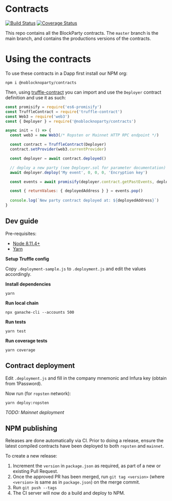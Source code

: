 # Contracts

[![Build Status](https://api.travis-ci.org/noblocknoparty/contracts.svg?branch=master)](https://travis-ci.org/noblocknoparty/contracts)
[![Coverage Status](https://coveralls.io/repos/github/noblocknoparty/contracts/badge.svg?branch=master)](https://coveralls.io/github/noblocknoparty/contracts?branch=master)

This repo contains all the BlockParty contracts. The `master` branch is the
main branch, and contains the productions versions of the contracts.

# Using the contracts

To use these contracts in a Dapp first install our NPM org:

```
npm i @noblocknoparty/contracts
```

Then, using [truffle-contract](https://github.com/trufflesuite/truffle/tree/develop/packages/truffle-contract) you can import and use the
`Deployer` contract definition and use it as such:

```js
const promisify = require('es6-promisify')
const TruffleContract = require('truffle-contract')
const Web3 = require('web3')
const { Deployer } = require('@noblocknoparty/contracts')

async init = () => {
  const web3 = new Web3(/* Ropsten or Mainnet HTTP RPC endpoint */)

  const contract = TruffleContract(Deployer)
  contract.setProvider(web3.currentProvider)

  const deployer = await contract.deployed()

  // deploy a new party (see Deployer.sol for parameter documentation)
  await deployer.deploy('My event', 0, 0, 0, 'Encryption key')

  const events = await promisify(deployer.contract.getPastEvents, deployer.contract)('NewParty')

  const { returnValues: { deployedAddress } } = events.pop()
  
  console.log(`New party contract deployed at: ${deployedAddress}`)
}
```

## Dev guide

Pre-requisites:

* [Node 8.11.4+](https://nodejs.org/)
* [Yarn](https://yarnpkg.com)

**Setup Truffle config**

Copy `.deployment-sample.js` to `.deployment.js` and edit the values
accordingly.

**Install dependencies**

```
yarn
```

**Run local chain**

```
npx ganache-cli --accounts 500
```

**Run tests**

```
yarn test
```

**Run coverage tests**

```
yarn coverage
```

## Contract deployment

Edit `.deployment.js` and fill in the company mnemonic and Infura key (obtain from 1Password).

Now run (for `ropsten` network):

```
yarn deploy:ropsten
```

_TODO: Mainnet deployment_

## NPM publishing

Releases are done automatically via CI. Prior to doing a release, ensure the
latest compiled contracts have been deployed to both `ropsten` and `mainnet`.

To create a new release:

1. Increment the `version` in `package.json` as required, as part of a new or existing Pull Request.
3. Once the approved PR has been merged, run `git tag <version>` (where `<version>` is same as in `package.json`) on the merge commit.
5. Run `git push --tags`
6. The CI server will now do a build and deploy to NPM.
